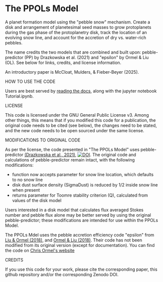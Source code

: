 # The PPOLs Model
A planet formation model using the "pebble snow" mechanism. Create a disk and arrangement of planetesimal seed masses to grow protoplanets during the gas phase of the protoplanetry disk, track the location of an evolving snow line, and account for the accretion of dry vs. water-rich pebbles.

The name credits the two models that are combined and built upon: pebble-predictor (PP) by Drazkowska et al. (2021) and "epsilon" by Ormel & Liu (OL). See below for links, credits, and license information.

An introductory paper is McCloat, Mulders, & Fieber-Beyer (2025).


HOW TO USE THE CODE

Users are best served by [reading the docs](https://spmccloat.github.io/thePPOLSmodel/), along with the jupyter notebook Tutorial.ipynb.


LICENSE

This code is licensed under the GNU General Public License v3. Among other things, this means that if you modified this code for a publication, the original code needs to be cited (see below), the changes need to be stated, and the new code needs to be open sourced under the same license.


MODIFICATIONS TO ORIGINAL CODE

As per the license, the code presented in "The PPOLs Model" uses pebble-predictor [(Drazkowska et al., 2021)](https://www.aanda.org/articles/aa/abs/2021/03/aa39925-20/aa39925-20.html), [![DOI](https://zenodo.org/badge/300679267.svg)](https://zenodo.org/badge/latestdoi/300679267). The original code and calculations of pebble-predictor remain intact, with the following modifications:

- function now accepts parameter for snow line location, which defaults to no snow line
- disk dust surface density (SigmaDust) is reduced by 1/2 inside snow line when present
- returns parameter for Toomre stability criterion (Q), calculated from values of the disk model

Users interested in a disk model that calculates flux averaged Stokes number and pebble flux alone may be better served by using the original pebble-predictor; these modifications are intended for use within the PPOLs Model.

The PPOLs Mdel uses the pebble accretion efficiency code "epsilon" from [Liu & Ormel (2018)](https://ui.adsabs.harvard.edu/abs/2018A%26A...615A.138L/abstract), and [Ormel & Liu (2018)](https://ui.adsabs.harvard.edu/abs/2018A%26A...615A.178O/abstract). Their code has not been modified from its original version (except for documentation). You can find the code on [Chris Ormel's website](https://staff.fnwi.uva.nl/c.w.ormel/software.html)


CREDITS

If you use this code for your work, please cite the corresponding paper, this github repository and/or the corresponding Zenodo DOI.